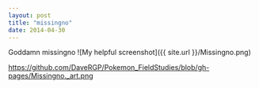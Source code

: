 ```yaml
---
layout: post
title: "missingno"
date: 2014-04-30
---
```

Goddamn missingno
![My helpful screenshot]({{ site.url }}/Missingno.png)

https://github.com/DaveRGP/Pokemon_FieldStudies/blob/gh-pages/Missingno._art.png
